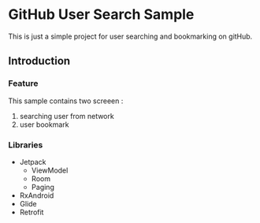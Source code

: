 # GitHub User Search Sample
This is just a simple project for user searching and bookmarking on gitHub.

## Introduction
### Feature
This sample contains two screeen : 
 1. searching user from network
 2. user bookmark
 
### Libraries  
 * Jetpack
   - ViewModel
   - Room
   - Paging
 * RxAndroid
 * Glide
 * Retrofit
 
 
 
 
